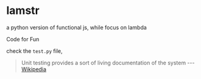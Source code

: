 lamstr
======

a python version of functional js, while focus on lambda

Code for Fun

check the `test.py` file, 

> Unit testing provides a sort of living documentation of the system --- [Wikipedia](http://en.wikipedia.org/wiki/Unit_testing#Documentation)


